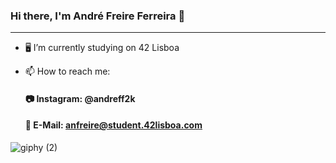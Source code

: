 ### Hi there, I'm André Freire Ferreira 👋

-------

- 🖥️ I’m currently studying on 42 Lisboa


- 📫 How to reach me:
     #### 📷 Instagram: @andreff2k
     #### 📧 E-Mail: anfreire@student.42lisboa.com


![giphy (2)](https://user-images.githubusercontent.com/100360644/156823803-c20b576a-c71f-42f8-b2ef-aa058cf39345.gif)
